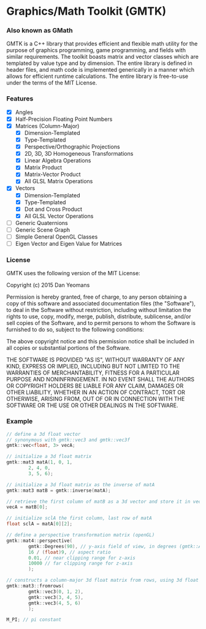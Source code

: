 # Graphics/Math Toolkit (GMTK) 
### Also known as GMath

GMTK is a C++ library that provides efficient and flexible math utility for the purpose of graphics programming, game programming, and fields with similar requirements. The toolkit boasts matrix and vector classes which are templated by value type and by dimension. The entire library is defined in header files, and math code is implemented generically in a manner which allows for efficient runtime calculations. The entire library is free-to-use under the terms of the MIT License.

### Features
- [x] Angles
- [x] Half-Precision Floating Point Numbers
- [x] Matrices (Column-Major)
  - [x] Dimension-Templated
  - [x] Type-Templated
  - [x] Perspective/Orthographic Projections
  - [x] 2D, 3D, 3D Homogeneous Transformations
  - [x] Linear Algebra Operations
  - [x] Matrix Product
  - [x] Matrix-Vector Product
  - [x] All GLSL Matrix Operations
- [x] Vectors
  - [x] Dimension-Templated
  - [x] Type-Templated
  - [x] Dot and Cross Product
  - [x] All GLSL Vector Operations
- [ ] Generic Quaternions
- [ ] Generic Scene Graph
- [ ] Simple General OpenGL Classes
- [ ] Eigen Vector and Eigen Value for Matrices

### License

GMTK uses the following version of the MIT License:

Copyright (c) 2015 Dan Yeomans

Permission is hereby granted, free of charge, to any person obtaining a copy of this software and associated documentation files (the "Software"), to deal in the Software without restriction, including without limitation the rights to use, copy, modify, merge, publish, distribute, sublicense, and/or sell copies of the Software, and to permit persons to whom the Software is furnished to do so, subject to the following conditions:

The above copyright notice and this permission notice shall be included in all copies or substantial portions of the Software.

THE SOFTWARE IS PROVIDED "AS IS", WITHOUT WARRANTY OF ANY KIND, EXPRESS OR IMPLIED, INCLUDING BUT NOT LIMITED TO THE WARRANTIES OF MERCHANTABILITY, FITNESS FOR A PARTICULAR PURPOSE AND NONINFRINGEMENT. IN NO EVENT SHALL THE AUTHORS OR COPYRIGHT HOLDERS BE LIABLE FOR ANY CLAIM, DAMAGES OR OTHER LIABILITY, WHETHER IN AN ACTION OF CONTRACT, TORT OR OTHERWISE, ARISING FROM, OUT OF OR IN CONNECTION WITH THE SOFTWARE OR THE USE OR OTHER DEALINGS IN THE SOFTWARE.

### Example

``` c++
// define a 3d float vector
// synonymous with gmtk::vec3 and gmtk::vec3f
gmtk::vec<float, 3> vecA;

// initialize a 3d float matrix
gmtk::mat3 matA(1, 0, 1,
		2, 4, 0,
		3, 5, 6);

// initialize a 3d float matrix as the inverse of matA
gmtk::mat3 matB = gmtk::inverse(matA);

// retrieve the first column of matB as a 3d vector and store it in vecA
vecA = matB[0];

// initialize sclA the first column, last row of matA
float sclA = matA[0][2];

// define a perspective transformation matrix (openGL)
gmtk::mat4::perspective(
		gmtk::Degrees(90), // y-axis field of view, in degrees (gmtk::Angle)
		16 / (float)9, // aspect ratio
		0.01, // near clipping range for z-axis
		10000 // far clipping range for z-axis
		);

// constructs a column-major 3d float matrix from rows, using 3d float vectors
gmtk::mat3::fromrows(
		gmtk::vec3(0, 1, 2), 
		gmtk::vec3(3, 4, 5), 
		gmtk::vec3(4, 5, 6)
		);

M_PI; // pi constant
```
